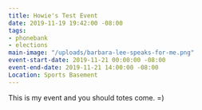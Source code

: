 ```yaml
---
title: Howie's Test Event
date: 2019-11-19 19:42:00 -08:00
tags:
- phonebank
- elections
main-image: "/uploads/barbara-lee-speaks-for-me.png"
event-start-date: 2019-11-21 00:00:00 -08:00
event-end-date: 2019-11-21 14:00:00 -08:00
Location: Sports Basement
---
```


This is my event and you should totes come. =)